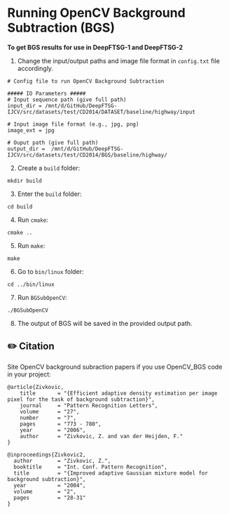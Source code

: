 # Running OpenCV Background Subtraction (BGS)

**To get BGS results for use in DeepFTSG-1 and DeepFTSG-2**

1. Change the input/output paths and image file format in ```config.txt``` file accordingly. 
```
# Config file to run OpenCV Background Subtraction

##### IO Parameters #####
# Input sequence path (give full path)
input_dir = /mnt/d/GitHub/DeepFTSG-IJCV/src/datasets/test/CD2014/DATASET/baseline/highway/input 

# Input image file format (e.g., jpg, png)
image_ext = jpg

# Ouput path (give full path)
output_dir =  /mnt/d/GitHub/DeepFTSG-IJCV/src/datasets/test/CD2014/BGS/baseline/highway/ 
``` 

2. Create a ```build``` folder:  
```
mkdir build
```

3. Enter the ```build``` folder:
```
cd build
```

4. Run ```cmake```:
```
cmake ..
```

5. Run ```make```:
```
make
```

6. Go to ```bin/linux``` folder:
```
cd ../bin/linux
```

7. Run ```BGSubOpenCV```:
```
./BGSubOpenCV
```

8. The output of BGS will be saved in the provided output path.

## ✏️ Citation

Site OpenCV background subraction papers if you use OpenCV_BGS code in your project:

```
@article{Zivkovic,
    title       = "{Efficient adaptive density estimation per image pixel for the task of background subtraction}",
    journal     = "Pattern Recognition Letters",
    volume      = "27",
    number      = "7",
    pages       = "773 - 780",
    year        = "2006",
    author      = "Zivkovic, Z. and van der Heijden, F."
}

@inproceedings{Zivkovic2,
  author        = "Zivkovic, Z.",
  booktitle     = "Int. Conf. Pattern Recognition", 
  title         = "{Improved adaptive Gaussian mixture model for background subtraction}", 
  year          = "2004",
  volume        = "2",
  pages         = "28-31"
}
```